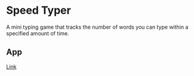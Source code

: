 # Speed Typer
A mini typing game that tracks the number of words you can type within a specified amount of time.

## App
[Link](https://csb-vxj2mf.netlify.app/)
